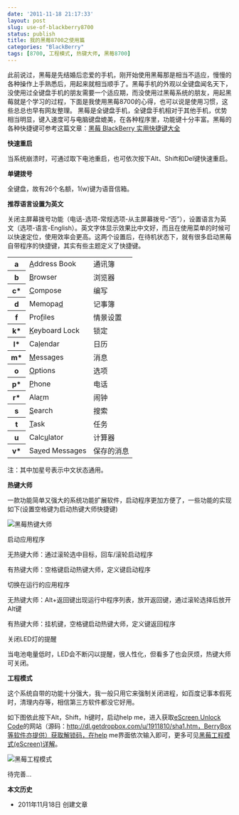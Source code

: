 ```yaml
---
date: '2011-11-18 21:17:33'
layout: post
slug: use-of-blackberry8700
status: publish
title: 我的黑莓8700之使用篇
categories: "BlackBerry"
tags: [8700, 工程模式, 热键大师, 黑莓8700]
---
```


此前说过，黑莓是先结婚后恋爱的手机，刚开始使用黑莓那是相当不适应，慢慢的各种操作上手熟悉后，用起来就相当顺手了。黑莓手机的外观以全键盘闻名天下，没使用过全键盘手机的朋友需要一个适应期，而没使用过黑莓系统的朋友，用起黑莓就是个学习的过程，下面是我使用黑莓8700的心得，也可以说是使用习惯，这些总总也早有网友整理。
黑莓是全键盘手机，全键盘手机相对于其他手机，优势相当明显，键入速度可与电脑键盘媲美，在各种程序里，功能键十分丰富。黑莓的各种快捷键可参考这篇文章：[黑莓 BlackBerry 实用快捷键大全](http://www.geedr.com/blackberry-shortcut-keys.html)

**快速重启**

当系统崩溃时，可通过取下电池重启，也可依次按下Alt、Shift和Del键快速重启。

**单键拨号**

全键盘，故有26个名额，1(w)键为语音信箱。

**推荐语言设置为英文**

关闭主屏幕拨号功能（电话-选项-常规选项-从主屏幕拨号-“否”），设置语言为英文（选项-语言-English）。英文字体显示效果比中文好，而且在使用菜单的时候可以快速定位，使用效率会更高。这两个设置后，在待机状态下，就有很多启动黑莓自带程序的快捷键，其实有些主题定义了快捷键。


<table id="tabulation">
<tr><th>a</th><td><u>A</u>ddress Book</td><td>通讯簿</td></tr>
<tr><th>b</th><td><u>B</u>rowser</td><td>浏览器</td></tr>
<tr><th>c*</th><td><u>C</u>ompose</td><td>编写</td></tr>
<tr><th>d</th><td>Memopa<u>d</u></td><td>记事簿</td></tr>
<tr><th>f</th><td>Pro<u>f</u>iles</td><td>情景设置</td></tr>
<tr><th>k*</th><td><u>K</u>eyboard Lock</td><td>锁定</td></tr>
<tr><th>l*</th><td>Ca<u>l</u>endar</td><td>日历</td></tr>
<tr><th>m*</th><td><u>M</u>essages</td><td>消息</td></tr>
<tr><th>o</th><td><u>O</u>ptions</td><td>选项</td></tr>
<tr><th>p*</th><td><u>P</u>hone</td><td>电话</td></tr>
<tr><th>r*</th><td>Ala<u>r</u>m</td><td>闹钟</td></tr>
<tr><th>s</th><td><u>S</u>earch</td><td>搜索</td></tr>
<tr><th>t</th><td><u>T</u>ask</td><td>任务</td></tr>
<tr><th>u</th><td>Calc<u>u</u>lator</td><td>计算器</td></tr>
<tr><th>v*</th><td>Sa<u>v</u>ed Messages</td><td>保存的消息</td></tr>
</table>

注：其中加星号表示中文状态通用。

**热键大师**

一款功能简单又强大的系统功能扩展软件，启动程序更加方便了，一些功能的实现如下(设置空格键为启动热键大师快捷键)

![黑莓热键大师](http://i951.photobucket.com/albums/ad353/Fooleap/Blog/Fooleap/blackberry8700/keymaster.png)

启动应用程序

无热键大师：通过滚轮选中目标，回车/滚轮启动程序

有热键大师：空格键启动热键大师，定义键启动程序

切换在运行的应用程序

无热键大师：Alt+返回键出现运行中程序列表，放开返回键，通过滚轮选择后放开Alt键

有热键大师：挂机键，空格键启动热键大师，定义键返回程序

关闭LED灯的提醒

当电池电量低时，LED会不断闪以提醒，很人性化，但看多了也会厌烦，热键大师可关闭。

**工程模式**

这个系统自带的功能十分强大，我一般只用它来强制关闭进程，如百度记事本假死时，清理内存等，相信第三方软件都没它好用。

如下图依此按下Alt，Shift，h键时，启动help me，进入获取[eScreen Unlock Code](http://www.bber.info/escreen.htm)的网站（源码：http://dl.getdropbox.com/u/1911810/sha1.htm，BerryBox等软件亦提供）获取解锁码，在help me界面依次输入即可，更多可见[黑莓工程模式(eScreen)详解](http://www.bber.info/post/blackberry_escreen)。

![黑莓工程模式](http://i951.photobucket.com/albums/ad353/Fooleap/Blog/Fooleap/blackberry8700/es.png)

待完善...

**本文历史**

* 2011年11月18日 创建文章
